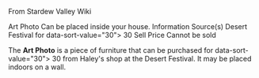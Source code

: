 From Stardew Valley Wiki

Art Photo Can be placed inside your house. Information Source(s) Desert Festival for data-sort-value="30"&gt; 30 Sell Price Cannot be sold

The **Art Photo** is a piece of furniture that can be purchased for data-sort-value="30"&gt; 30 from Haley's shop at the Desert Festival. It may be placed indoors on a wall.